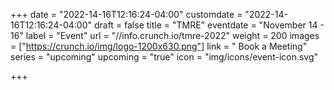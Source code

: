 +++
date = "2022-14-16T12:16:24-04:00"
customdate = "2022-14-16T12:16:24-04:00"
draft = false
title = "TMRE"
eventdate = "November 14 - 16"
label = "Event"
url = "//info.crunch.io/tmre-2022"
weight = 200
images = ["https://crunch.io/img/logo-1200x630.png"]
link = " Book a Meeting"
series = "upcoming"
upcoming = "true"
icon = "img/icons/event-icon.svg"

+++

